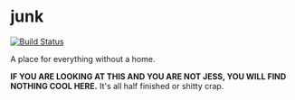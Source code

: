 # junk

[![Build Status](https://travis-ci.org/jfrazelle/junk.svg?branch=master)](https://travis-ci.org/jfrazelle/junk)

A place for everything without a home.

**IF YOU ARE LOOKING AT THIS AND YOU ARE NOT JESS, YOU WILL FIND NOTHING COOL
HERE.** It's all half finished or shitty crap.
